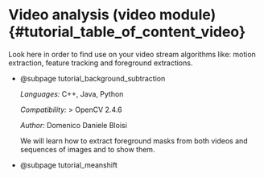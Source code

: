 Video analysis (video module) {#tutorial_table_of_content_video}
=============================

Look here in order to find use on your video stream algorithms like: motion extraction, feature
tracking and foreground extractions.

-   @subpage tutorial_background_subtraction

    *Languages:* C++, Java, Python

    *Compatibility:* \> OpenCV 2.4.6

    *Author:* Domenico Daniele Bloisi

    We will learn how to extract foreground masks from both videos and sequences of images and
    to show them.

-   @subpage tutorial_meanshift